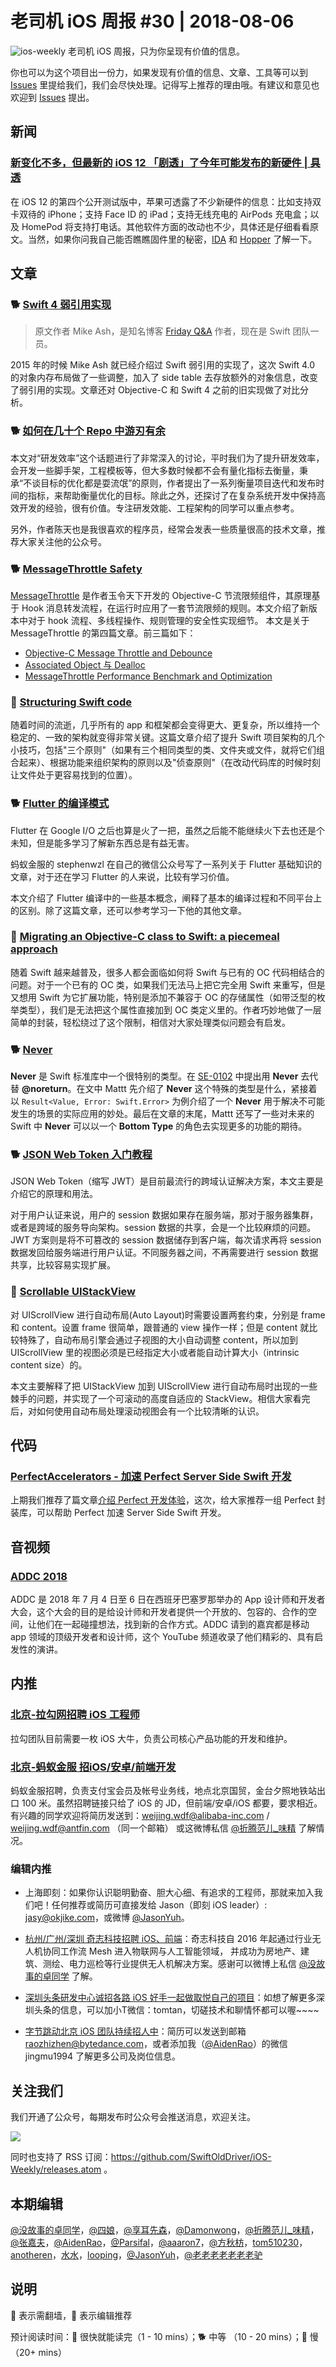 # 老司机 iOS 周报 #30 | 2018-08-06

![ios-weekly](../assets/ios-weekly.png)
老司机 iOS 周报，只为你呈现有价值的信息。

你也可以为这个项目出一份力，如果发现有价值的信息、文章、工具等可以到 [Issues](https://github.com/SwiftOldDriver/iOS-Weekly/issues) 里提给我们，我们会尽快处理。记得写上推荐的理由哦。有建议和意见也欢迎到 [Issues](https://github.com/SwiftOldDriver/iOS-Weekly/issues) 提出。

## 新闻

### [新变化不多，但最新的 iOS 12 「剧透」了今年可能发布的新硬件 | 具透](https://sspai.com/post/45936)

在 iOS 12 的第四个公开测试版中，苹果可透露了不少新硬件的信息：比如支持双卡双待的 iPhone；支持 Face ID 的 iPad；支持无线充电的 AirPods 充电盒；以及 HomePod 将支持打电话。其他软件方面的改动也不少，具体还是仔细看看原文。当然，如果你问我自己能否瞧瞧固件里的秘密，[IDA](https://www.hex-rays.com) 和 [Hopper](https://www.hopperapp.com) 了解一下。

## 文章

### 🐕 [Swift 4 弱引用实现](https://swift.gg/2018/08/02/swift-4-weak-references/)

> 原文作者 Mike Ash，是知名博客 [Friday Q&A](https://www.mikeash.com/pyblog/) 作者，现在是 Swift 团队一员。

2015 年的时候 Mike Ash 就已经介绍过 Swift 弱引用的实现了，这次 Swift 4.0 的对象内存布局做了一些调整，加入了 side table 去存放额外的对象信息，改变了弱引用的实现。文章还对 Objective-C 和 Swift 4 之前的旧实现做了对比分析。

### 🐕 [如何在几十个 Repo 中游刃有余](https://mp.weixin.qq.com/s/jyURunuToRyLwOFyeMrcQA)

本文对“研发效率”这个话题进行了非常深入的讨论，平时我们为了提升研发效率，会开发一些脚手架，工程模板等，但大多数时候都不会有量化指标去衡量，秉承“不谈目标的优化都是耍流氓”的原则，作者提出了一系列衡量项目迭代和发布时间的指标，来帮助衡量优化的目标。除此之外，还探讨了在复杂系统开发中保持高效开发的经验，很有价值。专注研发效能、工程架构的同学可以重点参考。

另外，作者陈天也是我很喜欢的程序员，经常会发表一些质量很高的技术文章，推荐大家关注他的公众号。


### 🐕 [MessageThrottle Safety](http://yulingtianxia.com/blog/2018/07/31/MessageThrottle-Safety/)

[MessageThrottle](https://github.com/yulingtianxia/MessageThrottle) 是作者玉令天下开发的 Objective-C 节流限频组件，其原理基于 Hook 消息转发流程，在运行时应用了一套节流限频的规则。本文介绍了新版本中对于 hook 流程、多线程操作、规则管理的安全性实现细节。
本文是关于 MessageThrottle 的第四篇文章。前三篇如下：
- [Objective-C Message Throttle and Debounce](http://yulingtianxia.com/blog/2017/11/05/Objective-C-Message-Throttle-and-Debounce/)
- [Associated Object 与 Dealloc](http://yulingtianxia.com/blog/2017/12/15/Associated-Object-and-Dealloc/)
- [MessageThrottle Performance Benchmark and Optimization](http://yulingtianxia.com/blog/2018/05/31/MessageThrottle-Performance-Benchmark-and-Optimization/)

### 🐎 [Structuring Swift code](https://www.swiftbysundell.com/posts/structuring-swift-code)

随着时间的流逝，几乎所有的 app 和框架都会变得更大、更复杂，所以维持一个稳定的、一致的架构就变得非常关键。这篇文章介绍了提升 Swift 项目架构的几个小技巧，包括"三个原则"（如果有三个相同类型的类、文件夹或文件，就将它们组合起来）、根据功能来组织架构的原则以及"侦查原则"（在改动代码库的时候时刻让文件处于更容易找到的位置）。

### 🐕 [Flutter 的编译模式](https://mp.weixin.qq.com/s/O4Yws6KUc1O6q-yzRPRPJA)

Flutter 在 Google I/O 之后也算是火了一把，虽然之后能不能继续火下去也还是个未知，但是能多学习了解新东西总是有益无害。

蚂蚁金服的 stephenwzl 在自己的微信公众号写了一系列关于 Flutter 基础知识的文章，对于还在学习 Flutter 的人来说，比较有学习价值。

本文介绍了 Flutter 编译中的一些基本概念，阐释了基本的编译过程和不同平台上的区别。除了这篇文章，还可以参考学习一下他的其他文章。

### 🐎 [Migrating an Objective-C class to Swift: a piecemeal approach](https://oleb.net/2018/objc-swift-transition/)

随着 Swift 越来越普及，很多人都会面临如何将 Swift 与已有的 OC 代码相结合的问题。对于一个已有的 OC 类，如果我们无法马上把它完全用 Swift 来重写，但是又想用 Swift 为它扩展功能，特别是添加不兼容于 OC 的存储属性（如带泛型的枚举类型），我们是无法把这个属性直接加到 OC 类定义里的。作者巧妙地做了一层简单的封装，轻松绕过了这个限制，相信对大家处理类似问题会有启发。

### 🐕 [Never](https://nshipster.com/never/)

**Never** 是 Swift 标准库中一个很特别的类型。在 [SE-0102](https://github.com/apple/swift-evolution/blob/master/proposals/0102-noreturn-bottom-type.md) 中提出用 **Never** 去代替 **@noreturn**。在文中 Mattt 先介绍了 **Never** 这个特殊的类型是什么，紧接着以 `Result<Value, Error: Swift.Error>` 为例介绍了一个 **Never**  用于解决不可能发生的场景的实际应用的妙处。最后在文章的末尾，Mattt 还写了一些对未来的 Swift 中 **Never** 可以以一个 **Bottom Type** 的角色去实现更多的功能的期待。

### 🐕 [JSON Web Token 入门教程](http://www.ruanyifeng.com/blog/2018/07/json_web_token-tutorial.html)

JSON Web Token（缩写 JWT）是目前最流行的跨域认证解决方案，本文主要是介绍它的原理和用法。

对于用户认证来说，用户的 session 数据如果存在服务端，那对于服务器集群，或者是跨域的服务导向架构。session 数据的共享，会是一个比较麻烦的问题。 JWT 方案则是将不可篡改的 session 数据储存到客户端，每次请求再将 session 数据发回给服务端进行用户认证。不同服务器之间，不再需要进行 session 数据共享，比较容易实现扩展。

### 🐎 [Scrollable UIStackView](https://blog.alltheflow.com/scrollable-uistackview/)

对 UIScrollView 进行自动布局(Auto Layout)时需要设置两套约束，分别是 frame 和 content。设置 frame 很简单，跟普通的 view 操作一样；但是 content 就比较特殊了，自动布局引擎会通过子视图的大小自动调整 content，所以加到 UIScrollView 里的视图必须是已经指定大小或者能自动计算大小（intrinsic content size）的。

本文主要解释了把 UIStackView 加到 UIScrollView 进行自动布局时出现的一些棘手的问题，并实现了一个可滚动的高度自适应的 StackView。相信大家看完后，对如何使用自动布局处理滚动视图会有一个比较清晰的认识。

## 代码

### [PerfectAccelerators - 加速 Perfect Server Side Swift 开发](https://github.com/PerfectAccelerators/PerfectAccelerators.github.io)

上期我们推荐了篇文章[介绍 Perfect 开发体验](http://posts.enumsblog.com/posts/18014)，这次，给大家推荐一组 Perfect 封装库，可以帮助 Perfect 加速 Server Side Swift 开发。

## 音视频

### [ADDC 2018](https://www.youtube.com/playlist?list=PLwR4QwnnbBuLHBfsD0Spj6hAcI4yT3uib)

ADDC 是 2018 年 7 月 4 日至 6 日在西班牙巴塞罗那举办的 App 设计师和开发者大会，这个大会的目的是给设计师和开发者提供一个开放的、包容的、合作的空间，让他们在一起碰撞想法，找到新的合作方式。ADDC 请到的嘉宾都是移动 app 领域的顶级开发者和设计师，这个 YouTube 频道收录了他们精彩的、具有启发性的演讲。

## 内推
### [北京-拉勾网招聘 iOS 工程师](https://www.lagou.com/jobs/3301073.html)
拉勾团队目前需要一枚 iOS 大牛，负责公司核心产品功能的开发和维护。

### [北京-蚂蚁金服 招iOS/安卓/前端开发](https://job.alibaba.com/zhaopin/position_detail.htm?trace=qrcode_share&positionCode=GP031268&from=timeline&isappinstalled=0)

蚂蚁金服招聘，负责支付宝会员及帐号业务线，地点北京国贸，金台夕照地铁站出口 100 米。虽然招聘链接只给了 iOS 的 JD，但前端/安卓/iOS 都要，要求相近。有兴趣的同学欢迎将简历发送到：weijing.wdf@alibaba-inc.com / weijing.wdf@antfin.com （同一个邮箱） 或这微博私信 [@折腾范儿_味精](https://weibo.com/agvicking) 了解情况。

### 编辑内推

- 上海即刻：如果你认识聪明勤奋、胆大心细、有追求的工程师，那就来加入我们吧！任何推荐或简历可直接发给 Jason（即刻 iOS leader）: jasy@okjike.com，或微博 [@JasonYuh](https://weibo.com/jasonyuh)。

- [杭州/广州/深圳 奇志科技招聘 iOS、前端](https://www.lagou.com/gongsi/34872.html)：奇志科技自 2016 年起通过行业无人机协同工作流 Mesh 进入物联网与人工智能领域， 并成功为房地产、建筑、测绘、电力巡检等行业提供无人机解决方案。感谢可以微博上私信 [@没故事的卓同学](https://weibo.com/u/1926303682) 了解。

- [深圳头条研发中心诚招各路 iOS 好手一起做取悦自己的项目](https://job.toutiao.com/2018/spring_referral/?token=alPR8WCv8nnnc5QqtsyKjw%3D%3D&key=MTY1MDMsMTg0MTQsMjA1MjAsMTk1NjEsMTU2ODksMTc0ODk%3D)：如想了解更多深圳头条的信息，可以加小T微信：tomtan，切磋技术和聊情怀都可以喔~~~~
- [字节跳动北京 iOS 团队持续招人中](https://job.toutiao.com/society)：简历可以发送到邮箱 raozhizhen@bytedance.com，或者添加我（[@AidenRao](https://weibo.com/AidenRao)）的微信 jingmu1994 了解更多公司及岗位信息。

## 关注我们

我们开通了公众号，每期发布时公众号会推送消息，欢迎关注。

![](https://github.com/SwiftOldDriver/iOS-Weekly/blob/master/assets/qrcode_for_wechat.jpg?raw=true)

同时也支持了 RSS 订阅：https://github.com/SwiftOldDriver/iOS-Weekly/releases.atom 。

## 本期编辑

[@没故事的卓同学](https://weibo.com/1926303682/profile)，[@四娘](https://kemchenj.github.io)，[@享耳先森](https://github.com/iblacksun)，[@Damonwong](https://weibo.com/damonone)，[@折腾范儿_味精](http://weibo.com/agvicking)，[@张嘉夫](https://weibo.com/2949394297)，[@AidenRao](https://weibo.com/AidenRao)，[@Parsifal](https://weibo.com/parsifalchang)，[@aaaron7](https://weibo.com/aaaron7)，[@方秋枋](https://weibo.com/100mango)，[tom510230](https://xiaozhuanlan.com/u/6682065345)，[anotheren](https://anotheren.com)，[水水](https://www.xuyanlan.com)，[looping](https://github.com/looping)，[@JasonYuh](https://weibo.com/jasonyuh)，[@老老老老老老老驴](https://weibo.com/u/6090610445)

## 说明

🚧 表示需翻墙，🌟 表示编辑推荐

预计阅读时间：🐎 很快就能读完（1 - 10 mins）；🐕 中等 （10 - 20 mins）；🐢 慢（20+ mins）
